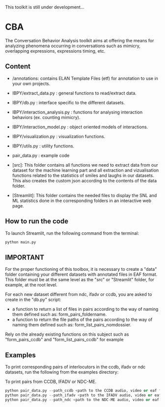 This toolkit is still under development...


# CBA
The Conversation Behavior Analysis toolkit aims at offering the means for analyzing phenomena occurring in conversations such as mimicry, overlapping expressions, expressions timing, etc.


## Content

* /annotations: contains ELAN Template Files (etf) for annotation to use in your own projects.
* IBPY/extract_data.py : general functions to read/extract data.
* IBPY/db.py : interface specific to the different datasets.
* IBPY/interaction_analysis.py : functions for analysing interaction behaviors (ex. counting mimicry).
* IBPY/interaction_model.py : object oriented models of interactions.
* IBPY/visualization.py : visualization functions.
* IBPY/utils.py : utility functions.
* pair_data.py : example code


* [src]: This folder contains all functions we need to extract data from our dataset for the machine learning part and all extraction and vizualisation functions related to the statistics of smiles and laughs in our datasets. This also creates the custom json according to the contents of the data folder.

* [Streamlit]: This folder contains the needed files to display the SNL and ML statistics done in the corresponding folders in an interactive web page.

## How to run the code 

To launch Streamlit, run the following command from the terminal:
```python
python main.py 

```

## IMPORTANT

For the proper functioning of this toolbox, it is necessary to create a "data" folder containing your different datasets with annotated files in EAF format. This folder must be at the same level as the "src" or "Streamlit" folder, for example, at the root level.

For each new dataset different from ndc, ifadv or ccdb, you are asked to create in the "db.py" script:
* a function to return a list of files in pairs according to the way of naming them defined such as: form_pairs_foldername.
* a function to return the file paths of the pairs according to the way of naming them defined such as: form_list_pairs_nomdossier.

Rely on the already existing functions on this subject such as "form_pairs_ccdb" and "form_list_pairs_ccdb" for example

## Examples

To print corresponding pairs of interlocutors in the ccdb, ifadv or ndc datasets, run the following from the examples directory:

To print pairs from CCDB, IFADV or NDC-ME.
```python
python pair_data.py --path_ccdb <path to the CCDB audio, video or eaf files>
python pair_data.py --path_ifadv <path to the IFADV audio, video or eaf files>
python pair_data.py --path_ndc <path to the NDC-ME audio, video or eaf files>

```
